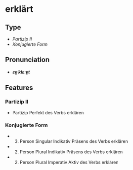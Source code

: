 # erklärt
## Type
- _Partizip II_
- _Konjugierte Form_
## Pronunciation
- **_ɛɐ̯ˈklɛːɐ̯t_**
## Features
### Partizip II
- Partizip Perfekt des Verbs erklären
### Konjugierte Form
- 3. Person Singular Indikativ Präsens des Verbs erklären
- 2. Person Plural Indikativ Präsens des Verbs erklären
- 2. Person Plural Imperativ Aktiv des Verbs erklären
